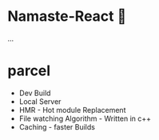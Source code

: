 # Namaste-React 🚀

...
# parcel
- Dev Build
- Local Server
- HMR - Hot module Replacement
- File watching Algorithm - Written in c++
- Caching - faster Builds